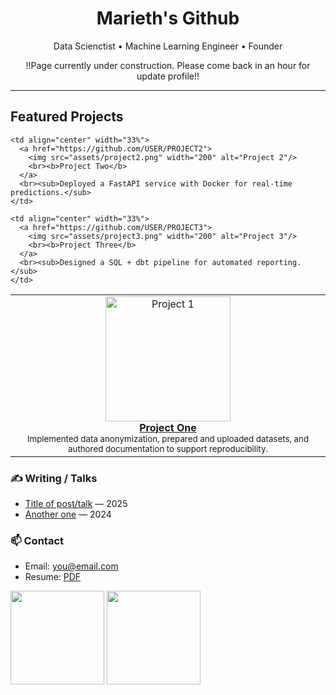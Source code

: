 <!-- HERO -->
<h1 align="center">Marieth's Github</h1>
<p align="center">Data Scienctist •  Machine Learning Engineer • Founder</p>
<p align="center">!!Page currently under construction. Please come back in an hour for update profile!! </p>

---

</center>

## Featured Projects
  
<table>
  <tr>
    <td align="center" width="33%">
      <a href="[Data Engineering](https://github.com/Braesemann/FounderPersonalities)">
        <img src="assets/project1.png" width="200" alt="Project 1"/>
        <br><b>Project One</b>
      </a>
      <br><sub>Implemented data anonymization, prepared and uploaded datasets, and authored documentation to support reproducibility.</sub>
    </td>
    
    <td align="center" width="33%">
      <a href="https://github.com/USER/PROJECT2">
        <img src="assets/project2.png" width="200" alt="Project 2"/>
        <br><b>Project Two</b>
      </a>
      <br><sub>Deployed a FastAPI service with Docker for real-time predictions.</sub>
    </td>
    
    <td align="center" width="33%">
      <a href="https://github.com/USER/PROJECT3">
        <img src="assets/project3.png" width="200" alt="Project 3"/>
        <br><b>Project Three</b>
      </a>
      <br><sub>Designed a SQL + dbt pipeline for automated reporting.</sub>
    </td>
  </tr>
</table>

</center>

### ✍️ Writing / Talks
- [Title of post/talk](https://link) — 2025
- [Another one](https://link) — 2024


### 📫 Contact
- Email: you@email.com
- Resume: [PDF](https://link-to-resume.pdf)


<!-- Optional GitHub stats cards -->
<!-- Replace YOUR-USERNAME below; remove if you prefer ultra-minimal -->


<p align="left">
<img src="https://github-readme-stats.vercel.app/api?username=YOUR-USERNAME&show_icons=true&hide_title=true" height="150" />
<img src="https://github-readme-stats.vercel.app/api/top-langs/?username=YOUR-USERNAME&layout=compact" height="150" />
</p>
